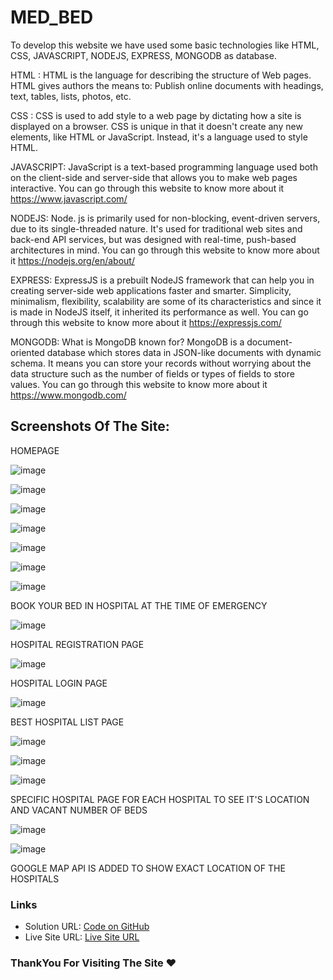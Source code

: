 # MED_BED
<!-- LINK OF MED_BED: https://med-bed.000webhostapp.com/ -->


To develop this website we have used some basic technologies like HTML, CSS, JAVASCRIPT, NODEJS, EXPRESS, MONGODB as database.

HTML : HTML is the language for describing the structure of Web pages. HTML gives authors the means to: Publish online documents with headings, text, tables, lists, photos, etc.

CSS :  CSS is used to add style to a web page by dictating how a site is displayed on a browser. CSS is unique in that it doesn't create any new elements, like HTML or JavaScript. Instead, it's a language used to style HTML.

JAVASCRIPT: JavaScript is a text-based programming language used both on the client-side and server-side that allows you to make web pages interactive.
            You can go through this website to know more about it https://www.javascript.com/

NODEJS: Node. js is primarily used for non-blocking, event-driven servers, due to its single-threaded nature. It's used for traditional web sites and back-end API services, but         was designed with real-time, push-based architectures in mind.
        You can go through this website to know more about it https://nodejs.org/en/about/
        
EXPRESS: ExpressJS is a prebuilt NodeJS framework that can help you in creating server-side web applications faster and smarter. Simplicity, minimalism, flexibility, scalability          are some of its characteristics and since it is made in NodeJS itself, it inherited its performance as well.
         You can go through this website to know more about it https://expressjs.com/
         
MONGODB: What is MongoDB known for?
         MongoDB is a document-oriented database which stores data in JSON-like documents with dynamic schema. It means you can store your records without worrying about the             data structure such as the number of fields or types of fields to store values.
        You can go through this website to know more about it https://www.mongodb.com/



## Screenshots Of The Site:

HOMEPAGE

![image](https://user-images.githubusercontent.com/90057479/139568936-8400f109-b7cb-4092-9fff-43c0d5ff22ab.png)

![image](https://user-images.githubusercontent.com/90057479/139568961-b8ee1190-da64-4b17-8890-a0555db8b415.png)


![image](https://user-images.githubusercontent.com/90057479/139568975-8716925c-bb1d-4429-a5bb-72f98502c6a7.png)

![image](https://user-images.githubusercontent.com/90057479/139568983-a212a35b-609e-41b5-89a1-9865eaf30528.png)

![image](https://user-images.githubusercontent.com/90057479/139568989-42a74272-9a1e-4dba-8616-a9149a10f296.png)

![image](https://user-images.githubusercontent.com/90057479/139568996-5c831718-8e7b-4246-902b-fa7c4cad4fa3.png)

![image](https://user-images.githubusercontent.com/90057479/139569015-868ac64c-c247-4ec8-9d11-8ebb47518447.png)

BOOK YOUR BED IN HOSPITAL AT THE TIME OF EMERGENCY

![image](https://user-images.githubusercontent.com/90057479/139569188-394af745-4198-4693-962b-fe27a92c47fe.png)

HOSPITAL REGISTRATION PAGE

![image](https://user-images.githubusercontent.com/90057479/139569214-1aa93286-6daa-41d8-b4fc-f25335cdb32c.png)

HOSPITAL LOGIN PAGE

![image](https://user-images.githubusercontent.com/90057479/139569225-c05cea57-3829-433b-bbba-d54e72d2b8b4.png)

BEST HOSPITAL LIST PAGE

![image](https://user-images.githubusercontent.com/90057479/139569265-7ae6f31a-7bc9-4fd2-8a87-a1558a97ecba.png)

![image](https://user-images.githubusercontent.com/90057479/139569271-5e981578-2d64-4125-9356-a11310ae5316.png)

![image](https://user-images.githubusercontent.com/90057479/139569273-1975601c-f3ab-4e3c-93ec-c33004bbd227.png)

SPECIFIC HOSPITAL PAGE FOR EACH HOSPITAL TO SEE IT'S LOCATION AND VACANT NUMBER OF BEDS 

![image](https://user-images.githubusercontent.com/90057479/139569319-787f8dce-9003-4c4e-8f8b-0ebf8cad63a7.png)

![image](https://user-images.githubusercontent.com/90057479/139569321-9737613d-7b21-487d-ba50-1b699d3c82dc.png)

GOOGLE MAP API IS ADDED TO SHOW EXACT LOCATION OF THE HOSPITALS

### Links

- Solution URL: [Code on GitHub](https://github.com/ananya-das24/MED-BED)
- Live Site URL: [Live Site URL](https://med-bed.000webhostapp.com/)

### ThankYou For Visiting The Site ❤


